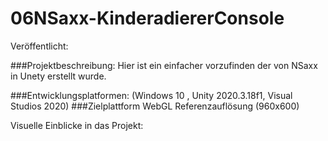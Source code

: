 # 06NSaxx-KinderadiererConsole
Veröffentlicht:

###Projektbeschreibung:
Hier ist ein einfacher vorzufinden der von NSaxx in Unety erstellt wurde.

###Entwicklungsplatformen:
(Windows 10 , Unity 2020.3.18f1, Visual Studios 2020) ###Zielplattform WebGL Referenzauflösung (960x600)

Visuelle Einblicke in das Projekt:
